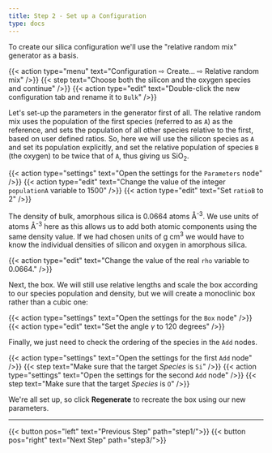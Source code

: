 ```yaml
---
title: Step 2 - Set up a Configuration
type: docs
---
```



To create our silica configuration we'll use the "relative random mix" generator as a basis.

{{< action type="menu" text="Configuration &#8680; Create... &#8680; Relative random mix" />}}
{{< step text="Choose both the silicon and the oxygen species and continue" />}}
{{< action type="edit" text="Double-click the new configuration tab and rename it to `Bulk`" />}}


Let's set-up the parameters in the generator first of all. The relative random mix uses the population of the first species (referred to as `A`) as the reference, and sets the population of all other species relative to the first, based on user defined ratios. So, here we will use the silicon species as `A` and set its population explicitly, and set the relative population of species `B` (the oxygen) to be twice that of `A`, thus giving us SiO<sub>2</sub>.

{{< action type="settings" text="Open the settings for the `Parameters` node" />}}
{{< action type="edit" text="Change the value of the integer `populationA` variable to 1500" />}}
{{< action type="edit" text="Set `ratioB` to 2" />}}


The density of bulk, amorphous silica is 0.0664 atoms &#8491;<sup>-3</sup>. We use units of atoms &#8491;<sup>-3</sup> here as this allows us to add both atomic components using the same density value. If we had chosen units of g cm<sup>3</sup> we would have to know the individual densities of silicon and oxygen in amorphous silica.

{{< action type="edit" text="Change the value of the real `rho` variable to 0.0664." />}}


Next, the box. We will still use relative lengths and scale the box according to our species population and density, but we will create a monoclinic box rather than a cubic one:

{{< action type="settings" text="Open the settings for the `Box` node" />}}
{{< action type="edit" text="Set the angle _&gamma;_ to 120 degrees" />}}

Finally, we just need to check the ordering of the species in the `Add` nodes.

{{< action type="settings" text="Open the settings for the first `Add` node" />}}
{{< step text="Make sure that the target _Species_ is `Si`" />}}
{{< action type="settings" text="Open the settings for the second `Add` node" />}}
{{< step text="Make sure that the target _Species_ is `O`" />}}


We're all set up, so click **Regenerate** to recreate the box using our new parameters.

* * *
{{< button pos="left" text="Previous Step" path="step1/">}}
{{< button pos="right" text="Next Step" path="step3/">}}
